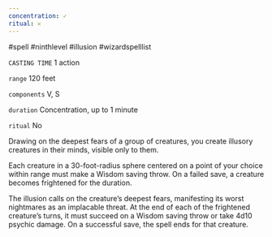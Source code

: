 ```yaml
---
concentration: ✓
ritual: 𐄂
---
```

#spell #ninthlevel #illusion #wizardspelllist

`CASTING TIME`
1 action

`range`
120 feet

`components`
V, S

`duration`
Concentration, up to 1 minute

`ritual`
No

Drawing on the deepest fears of a group of creatures, you create illusory creatures in their minds, visible only to them.

Each creature in a 30-foot-radius sphere centered on a point of your choice within range must make a Wisdom saving throw. On a failed save, a creature becomes frightened for the duration.  

The illusion calls on the creature’s deepest fears, manifesting its worst nightmares as an implacable threat. At the end of each of the frightened creature’s turns, it must succeed on a Wisdom saving throw or take 4d10 psychic damage. On a successful save, the spell ends for that creature.